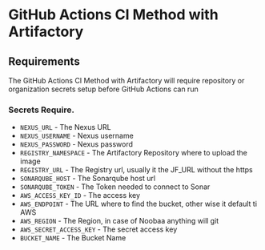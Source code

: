 # GitHub Actions CI Method with Artifactory

## Requirements

The GitHub Actions CI Method with Artifactory will require repository or organization secrets setup before GitHub Actions can run

### Secrets Require.

- `NEXUS_URL` - The Nexus URL
- `NEXUS_USERNAME` - Nexus username
- `NEXUS_PASSWORD` - Nexus password 
- `REGISTRY_NAMESPACE` - The Artifactory Repository where to upload the image
- `REGISTRY_URL` - The Registry url, usually it the JF_URL without the https
- `SONARQUBE_HOST` - The Sonarqube host url
- `SONARQUBE_TOKEN` - The Token needed to connect to Sonar
- `AWS_ACCESS_KEY_ID` - The access key
- `AWS_ENDPOINT` - The URL where to find the bucket, other wise it default ti AWS
- `AWS_REGION` - The Region, in case of Noobaa anything will git
- `AWS_SECRET_ACCESS_KEY` - The secret access key
- `BUCKET_NAME` - The Bucket Name

